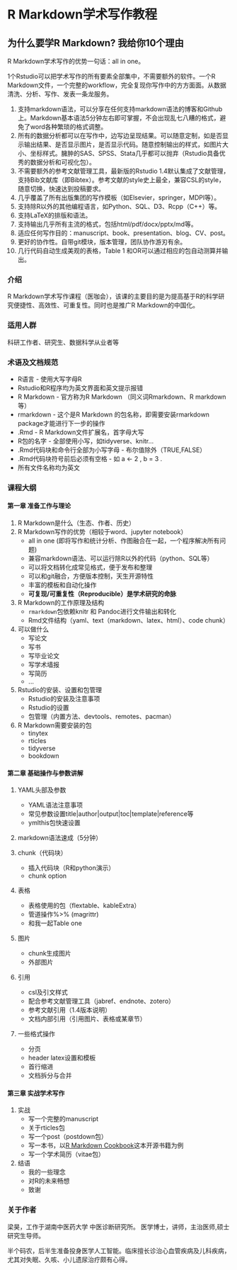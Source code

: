# R Markdown学术写作教程

## 为什么要学R Markdown? 我给你10个理由

R Markdown学术写作的优势一句话：all in one。

1个Rstudio可以把学术写作的所有要素全部集中，不需要额外的软件。一个R Markdown文件，一个完整的workflow，完全复现你写作中的方方面面。从数据清洗、分析、写作、发表一条龙服务。

1.	支持markdown语法，可以分享在任何支持markdown语法的博客和Github上。Markdown基本语法5分钟左右即可掌握，不会出现乱七八糟的格式，避免了word各种繁琐的格式调整。
2.	所有的数据分析都可以在写作中，边写边呈现结果。可以随意定制，如是否显示输出结果、是否显示图片，是否显示代码。随意控制输出的样式，如图片大小、坐标样式。臃肿的SAS、SPSS、Stata几乎都可以抛弃（Rstudio具备优秀的数据分析和可视化包）。
3.	不需要额外的参考文献管理工具，最新版的Rstudio 1.4默认集成了文献管理，支持Bib文献库（即Bibtex）。参考文献的style史上最全，兼容CSL的style，随意切换，快速达到投稿要求。
4.	几乎覆盖了所有出版集团的写作模板（如Elsevier，springer，MDPI等）。
5.	支持除R以外的其他编程语言，如Python、SQL、D3、Rcpp（C++）等。
6.	支持LaTeX的排版和语法。
7.	支持输出几乎所有主流的格式，包括html/pdf/docx/pptx/md等。
8.	适应任何写作目的：manuscript、book、presentation、blog、CV、post。
9.	更好的协作性。自带git模块，版本管理，团队协作游刃有余。
10.	几行代码自动生成美观的表格，Table 1 和OR可以通过相应的包自动测算并输出。


### 介绍
R Markdown学术写作课程（医咖会），该课的主要目的是为提高基于R的科学研究便捷性、高效性、可重复性。同时也是推广R Markdown的中国化。

### 适用人群
科研工作者、研究生、数据科学从业者等

### 术语及文档规范

-   R语言 - 使用大写字母R
-   Rstudio和R程序均为英文界面和英文提示报错
-   R Markdown - 官方称为R Markdown （同义词Rmarkdown、R markdown等）
-   rmarkdown - 这个是R Markdown 的包名称，即需要安装rmarkdown package才能进行下一步的操作
-   .Rmd - R Markdown文件扩展名，首字母大写
-   R包的名字 - 全部使用小写，如tidyverse、knitr...
-   .Rmd代码块和命令行全部为小写字母 - 布尔值除外（TRUE,FALSE）
-   .Rmd代码块符号前后必须有空格 - 如 a <- 2 , b = 3 .
-   所有文件名称均为英文


### 课程大纲

#### 第一章 准备工作与理论

1.  R Markdown是什么（生态、作者、历史）
2.  R Markdown写作的优势（相较于word、jupyter notebook）
    - all in one (即将写作和统计分析、作图融合在一起，一个程序解决所有问题)
    - 兼容markdown语法、可以运行除R以外的代码（python、SQL等）
    - 可以将文档转化成常见格式，便于发布和整理
    - 可以和git融合，方便版本控制，天生开源特性
    - 丰富的模板和自动化操作
    - **可复现/可重复性（Reproducible）是学术研究的命脉**
3.  R Markdown的工作原理及结构
    - `rmarkdown`包依赖knitr 和 Pandoc进行文件输出和转化
    - Rmd文件结构（yaml、text（markdown、latex、html）、code chunk）
4.  可以做什么
    - 写论文
    - 写书
    - 写毕业论文
    - 写学术墙报
    - 写简历
    - ... 
5.  Rstudio的安装、设置和包管理
    - Rstudio的安装及注意事项
    - Rstudio的设置
    - 包管理（内置方法、devtools、remotes、pacman）
6.  R Markdown需要安装的包
    - tinytex
    - rticles
    - tidyverse
    - bookdown


#### 第二章 基础操作与参数讲解

1.  YAML头部及参数
    - YAML语法注意事项
    - 常见参数设置title|author|output|toc|template|reference等
    - ymlthis包快速设置
  
2.  markdown语法速成（5分钟）
3.  chunk（代码块）
    - 插入代码块（R和python演示）
    - chunk option
4.  表格
    - 表格使用的包（flextable、kableExtra）
    - 管道操作%>% (magrittr)
    - 和我一起Table one
5.  图片
    - chunk生成图片
    - 外部图片
6. 引用
   - csl及引文样式
   - 配合参考文献管理工具（jabref、endnote、zotero）
   - 参考文献引用（1.4版本说明）
   - 文档内部引用（引用图片、表格或某章节）
7. 一些格式操作
   - 分页
   - header latex设置和模板
   - 首行缩进
   - 文档拆分与合并


#### 第三章 实战学术写作

1. 实战
   - 写一个完整的manuscript
   - 关于rticles包
   - 写一个post（postdown包）
   - 写一本书，以[R Markdown Cookbook](https://github.com/yihui/rmarkdown-cookbook)这本开源书籍为例
   - 写一个学术简历（vitae包）
2. 结语
   - 我的一些理念
   - 对R的未来畅想
   - 致谢

### 关于作者

梁昊，工作于湖南中医药大学 中医诊断研究所。 医学博士，讲师，主治医师,硕士研究生导师。

半个码农，后半生准备投身医学人工智能。临床擅长诊治心血管疾病及儿科疾病，尤其对失眠、久咳、小儿遗尿治疗颇有心得。

